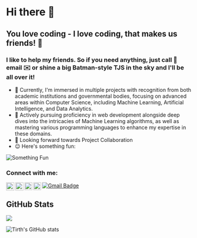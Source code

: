 # Hi there 👋

## You love coding - I love coding, that makes us friends! 🤝

### I like to help my friends. So if you need anything, just call 📲  email ✉️  or shine a big Batman-style TJS in the sky and I'll be all over it!

- 🔭 Currently, I'm immersed in multiple projects with recognition from both academic institutions and governmental bodies, focusing on advanced areas within Computer Science, including Machine Learning, Artificial Intelligence, and Data Analytics.
- 🌱 Actively pursuing proficiency in web development alongside deep dives into the intricacies of Machine Learning algorithms, as well as mastering various programming languages to enhance my expertise in these domains.
- 👯 Looking forward towards Project Collaboration
- 😉 Here's something fun: 
  
<img src="https://readme-jokes.vercel.app/api?bgColor=white&qColor=black&aColor=black&borderColor=white&quoteColor=black&codeColor=black&textColor=black" alt="Something Fun">



### Connect with me:

[<img align="left" alt="LinkedIn" width="22px" src="https://svgshare.com/i/Xzx.svg" />][linkedin]
[<img align="left" alt="Instagram" width="22px" src="https://svgshare.com/i/Xz5.svg" />][instagram]
<a href="https://twitter.com/tirth_8205"> 
  <img align="left" alt="Tirth Kanani | Twitter" width="21px" src="https://raw.githubusercontent.com/anuraghazra/anuraghazra/master/assets/twitter.svg" />
</a>
<a href="https://discord.gg/ptcgDDfaN5">
  <img align="left" alt="Tirth's Discord" width="21px" src="https://raw.githubusercontent.com/anuraghazra/anuraghazra/master/assets/discord-round.svg" />
</a>
<a href="mailto:tirthkanani18@gmail.com"><img src="https://img.shields.io/badge/-Email-c14438?style=flat-square&amp;logo=Gmail&amp;logoColor=white&amp;link=mailto:tirthkanani18@gmail.com" alt="Gmail Badge">
</a>

[linkedin]: https://www.linkedin.com/in/tirthkanani/
[instagram]: https://www.instagram.com/tirth_8205/

## GitHub Stats
![](https://github-readme-stats.vercel.app/api/top-langs/?username=tirth8205&count_private=true&theme=light)

![Tirth's GitHub stats](https://github-readme-stats.vercel.app/api?username=tirth8205&show_icons=true&count_private=true)



